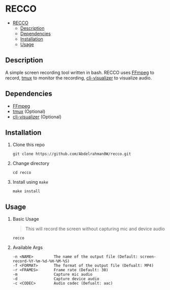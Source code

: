 # RECCO

- [RECCO](#recco)
  - [Description](#description)
  - [Dependencies](#dependencies)
  - [Installation](#installation)
  - [Usage](#usage)

## Description

A simple screen recording tool written in bash. RECCO uses [FFmpeg](https://github.com/FFmpeg/FFmpeg) to record, [tmux](https://github.com/tmux/tmux) to monitor the recording, [cli-visualizer](https://github.com/dpayne/cli-visualizer) to visualize audio.

## Dependencies

- [FFmpeg](https://github.com/FFmpeg/FFmpeg)
- [tmux](https://github.com/tmux/tmux) (Optional)
- [cli-visualizer](https://github.com/dpayne/cli-visualizer) (Optional)

## Installation

1. Clone this repo

    ```shell
    git clone https://github.com/Abdelrahman0W/recco.git
    ```
1. Change directory

    ```shell
    cd recco
    ```
1. Install using `make`

    ```shell
    make install
    ```

## Usage

1. Basic Usage

    > This will record the screen without capturing mic and device audio

    ```shell
    recco
    ```
1. Available Args

    ```
    -n <NAME>         The name of the output file (Default: screen-record-%Y-%m-%d-%H-%M-%S)
    -f <FORMAT>       The format of the output file (Defualt: MP4)
    -r <FRAMES>       Frame rate (Default: 30)
    -m                Capture mic audio
    -d                Capture device audio
    -c <CODEC>        Audio codec (Defualt: aac)
    ```

